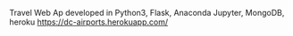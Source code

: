 Travel Web Ap developed in Python3, Flask, Anaconda Jupyter, MongoDB, heroku  https://dc-airports.herokuapp.com/
